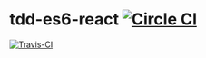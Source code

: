 # tdd-es6-react [![Circle CI](https://circleci.com/gh/ericelliott/tdd-es6-react/tree/master.svg?style=svg)](https://circleci.com/gh/ericelliott/tdd-es6-react/tree/master)
[![Travis-CI](https://travis-ci.org/ericelliott/tdd-es6-react.svg)](https://travis-ci.org/ericelliott/tdd-es6-react)
